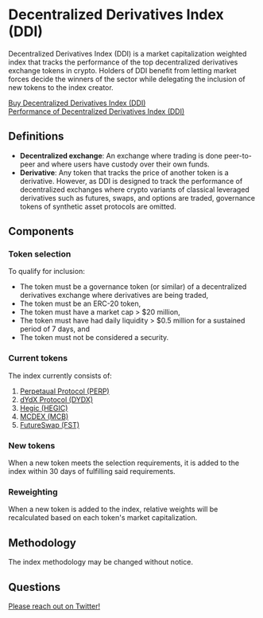 # Decentralized Derivatives Index (DDI)
Decentralized Derivatives Index (DDI) is a market capitalization weighted index that tracks the performance of the top decentralized derivatives exchange tokens in crypto. Holders of DDI benefit from letting market forces decide the winners of the sector while delegating the inclusion of new tokens to the index creator.

[Buy Decentralized Derivatives Index (DDI)](https://www.tokensets.com/v2/set/ethereum/0xC8FB4d5435f7590d347f4640871e6ab7eA92EaD5)  
[Performance of Decentralized Derivatives Index (DDI)](https://app.zerion.io/invest/asset/DDI-0xc8fb4d5435f7590d347f4640871e6ab7ea92ead5)


## Definitions
- **Decentralized exchange**: An exchange where trading is done peer-to-peer and where users have custody over their own funds.
- **Derivative**: Any token that tracks the price of another token is a derivative. However, as DDI is designed to track the performance of decentralized exchanges where crypto variants of classical leveraged derivatives such as futures, swaps, and options are traded, governance tokens of synthetic asset protocols are omitted.


## Components
### Token selection
To qualify for inclusion:

- The token must be a governance token (or similar) of a decentralized derivatives exchange where derivatives are being traded,
- The token must be an ERC-20 token,
- The token must have a market cap > $20 million,
- The token must have had daily liquidity > $0.5 million for a sustained period of 7 days, and
- The token must not be considered a security.


### Current tokens
The index currently consists of:
1. [Perpetaual Protocol (PERP)](https://www.perp.fi/)
2. [dYdX Protocol (DYDX)](https://dydx.exchange)
3. [Hegic (HEGIC)](https://www.hegic.co/)
4. [MCDEX (MCB)](https://mcdex.io/homepage/)
5. [FutureSwap (FST)](https://www.futureswap.com/)


### New tokens
When a new token meets the selection requirements, it is added to the index within 30 days of fulfilling said requirements.

### Reweighting
When a new token is added to the index, relative weights will be recalculated based on each token's market capitalization.

## Methodology
The index methodology may be changed without notice.

## Questions
[Please reach out on Twitter!](https://twitter.com/ravenindices)
